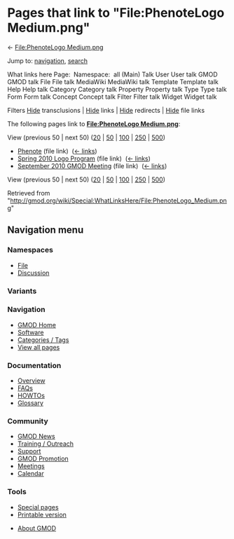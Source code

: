 <div id="mw-page-base" class="noprint">

</div>

<div id="mw-head-base" class="noprint">

</div>

<div id="content" class="mw-body" role="main">

<span id="top"></span>

<div id="mw-js-message" style="display:none;">

</div>



# <span dir="auto">Pages that link to "File:PhenoteLogo Medium.png"</span>

<div id="bodyContent">

<div id="contentSub">

← [File:PhenoteLogo
Medium.png](/wiki/File:PhenoteLogo_Medium.png "File:PhenoteLogo Medium.png")

</div>

<div id="jump-to-nav" class="mw-jump">

Jump to: [navigation](#mw-navigation), [search](#p-search)

</div>

<div id="mw-content-text">

What links here Page:  Namespace:  all (Main) Talk User User talk GMOD
GMOD talk File File talk MediaWiki MediaWiki talk Template Template talk
Help Help talk Category Category talk Property Property talk Type Type
talk Form Form talk Concept Concept talk Filter Filter talk Widget
Widget talk

Filters
[Hide](/mediawiki/index.php?title=Special:WhatLinksHere/File:PhenoteLogo_Medium.png&hidetrans=1 "Special:WhatLinksHere/File:PhenoteLogo Medium.png")
transclusions \|
[Hide](/mediawiki/index.php?title=Special:WhatLinksHere/File:PhenoteLogo_Medium.png&hidelinks=1 "Special:WhatLinksHere/File:PhenoteLogo Medium.png")
links \|
[Hide](/mediawiki/index.php?title=Special:WhatLinksHere/File:PhenoteLogo_Medium.png&hideredirs=1 "Special:WhatLinksHere/File:PhenoteLogo Medium.png")
redirects \|
[Hide](/mediawiki/index.php?title=Special:WhatLinksHere/File:PhenoteLogo_Medium.png&hideimages=1 "Special:WhatLinksHere/File:PhenoteLogo Medium.png")
file links

The following pages link to **[File:PhenoteLogo
Medium.png](/wiki/File:PhenoteLogo_Medium.png "File:PhenoteLogo Medium.png")**:

View (previous 50 \| next 50)
([20](/mediawiki/index.php?title=Special:WhatLinksHere/File:PhenoteLogo_Medium.png&limit=20 "Special:WhatLinksHere/File:PhenoteLogo Medium.png")
\|
[50](/mediawiki/index.php?title=Special:WhatLinksHere/File:PhenoteLogo_Medium.png&limit=50 "Special:WhatLinksHere/File:PhenoteLogo Medium.png")
\|
[100](/mediawiki/index.php?title=Special:WhatLinksHere/File:PhenoteLogo_Medium.png&limit=100 "Special:WhatLinksHere/File:PhenoteLogo Medium.png")
\|
[250](/mediawiki/index.php?title=Special:WhatLinksHere/File:PhenoteLogo_Medium.png&limit=250 "Special:WhatLinksHere/File:PhenoteLogo Medium.png")
\|
[500](/mediawiki/index.php?title=Special:WhatLinksHere/File:PhenoteLogo_Medium.png&limit=500 "Special:WhatLinksHere/File:PhenoteLogo Medium.png"))

- [Phenote](/wiki/Phenote "Phenote") (file link) ‎
  <span class="mw-whatlinkshere-tools">([←
  links](/mediawiki/index.php?title=Special:WhatLinksHere&target=Phenote "Special:WhatLinksHere"))</span>
- [Spring 2010 Logo
  Program](/wiki/Spring_2010_Logo_Program "Spring 2010 Logo Program")
  (file link) ‎ <span class="mw-whatlinkshere-tools">([←
  links](/mediawiki/index.php?title=Special:WhatLinksHere&target=Spring+2010+Logo+Program "Special:WhatLinksHere"))</span>
- [September 2010 GMOD
  Meeting](/wiki/September_2010_GMOD_Meeting "September 2010 GMOD Meeting")
  (file link) ‎ <span class="mw-whatlinkshere-tools">([←
  links](/mediawiki/index.php?title=Special:WhatLinksHere&target=September+2010+GMOD+Meeting "Special:WhatLinksHere"))</span>

View (previous 50 \| next 50)
([20](/mediawiki/index.php?title=Special:WhatLinksHere/File:PhenoteLogo_Medium.png&limit=20 "Special:WhatLinksHere/File:PhenoteLogo Medium.png")
\|
[50](/mediawiki/index.php?title=Special:WhatLinksHere/File:PhenoteLogo_Medium.png&limit=50 "Special:WhatLinksHere/File:PhenoteLogo Medium.png")
\|
[100](/mediawiki/index.php?title=Special:WhatLinksHere/File:PhenoteLogo_Medium.png&limit=100 "Special:WhatLinksHere/File:PhenoteLogo Medium.png")
\|
[250](/mediawiki/index.php?title=Special:WhatLinksHere/File:PhenoteLogo_Medium.png&limit=250 "Special:WhatLinksHere/File:PhenoteLogo Medium.png")
\|
[500](/mediawiki/index.php?title=Special:WhatLinksHere/File:PhenoteLogo_Medium.png&limit=500 "Special:WhatLinksHere/File:PhenoteLogo Medium.png"))

</div>

<div class="printfooter">

Retrieved from
"<http://gmod.org/wiki/Special:WhatLinksHere/File:PhenoteLogo_Medium.png>"

</div>

<div id="catlinks" class="catlinks catlinks-allhidden">

</div>

<div class="visualClear">

</div>

</div>

</div>

<div id="mw-navigation">

## Navigation menu

<div id="mw-head">



<div id="left-navigation">

<div id="p-namespaces" class="vectorTabs" role="navigation"
aria-labelledby="p-namespaces-label">

### Namespaces

- <span id="ca-nstab-image"><a href="/wiki/File:PhenoteLogo_Medium.png" accesskey="c"
  title="View the file page [c]">File</a></span>
- <span id="ca-talk"><a
  href="/mediawiki/index.php?title=File_talk:PhenoteLogo_Medium.png&amp;action=edit&amp;redlink=1"
  accesskey="t"
  title="Discussion about the content page [t]">Discussion</a></span>

</div>

<div id="p-variants" class="vectorMenu emptyPortlet" role="navigation"
aria-labelledby="p-variants-label">

### 

### Variants[](#)

<div class="menu">

</div>

</div>

</div>





</div>

</div>

</div>

<div id="mw-panel">

<div id="p-logo" role="banner">

<a href="/wiki/Main_Page"
style="background-image: url(http://gmod.org/images/GMOD-cogs.png);"
title="Visit the main page"></a>

</div>

<div id="p-Navigation" class="portal" role="navigation"
aria-labelledby="p-Navigation-label">

### Navigation

<div class="body">

- <span id="n-GMOD-Home">[GMOD Home](/wiki/Main_Page)</span>
- <span id="n-Software">[Software](/wiki/GMOD_Components)</span>
- <span id="n-Categories-.2F-Tags">[Categories /
  Tags](/wiki/Categories)</span>
- <span id="n-View-all-pages">[View all
  pages](/wiki/Special:AllPages)</span>

</div>

</div>

<div id="p-Documentation" class="portal" role="navigation"
aria-labelledby="p-Documentation-label">

### Documentation

<div class="body">

- <span id="n-Overview">[Overview](/wiki/Overview)</span>
- <span id="n-FAQs">[FAQs](/wiki/Category:FAQ)</span>
- <span id="n-HOWTOs">[HOWTOs](/wiki/Category:HOWTO)</span>
- <span id="n-Glossary">[Glossary](/wiki/Glossary)</span>

</div>

</div>

<div id="p-Community" class="portal" role="navigation"
aria-labelledby="p-Community-label">

### Community

<div class="body">

- <span id="n-GMOD-News">[GMOD News](/wiki/GMOD_News)</span>
- <span id="n-Training-.2F-Outreach">[Training /
  Outreach](/wiki/Training_and_Outreach)</span>
- <span id="n-Support">[Support](/wiki/Support)</span>
- <span id="n-GMOD-Promotion">[GMOD
  Promotion](/wiki/GMOD_Promotion)</span>
- <span id="n-Meetings">[Meetings](/wiki/Meetings)</span>
- <span id="n-Calendar">[Calendar](/wiki/Calendar)</span>

</div>

</div>

<div id="p-tb" class="portal" role="navigation"
aria-labelledby="p-tb-label">

### Tools

<div class="body">

- <span id="t-specialpages"><a href="/wiki/Special:SpecialPages" accesskey="q"
  title="A list of all special pages [q]">Special pages</a></span>
- <span id="t-print"><a
  href="/mediawiki/index.php?title=Special:WhatLinksHere/File:PhenoteLogo_Medium.png&amp;printable=yes"
  rel="alternate" accesskey="p"
  title="Printable version of this page [p]">Printable version</a></span>

</div>

</div>

</div>

</div>

<div id="footer" role="contentinfo">

- <span id="footer-places-about">[About
  GMOD](/wiki/GMOD:About "GMOD:About")</span>

<!-- -->






</div>
